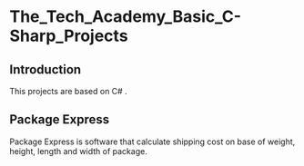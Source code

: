 # The_Tech_Academy_Basic_C-Sharp_Projects

## Introduction

This projects are based on C# .

## Package Express 

Package Express is software that calculate shipping cost on base of weight, height, length and width of package.

